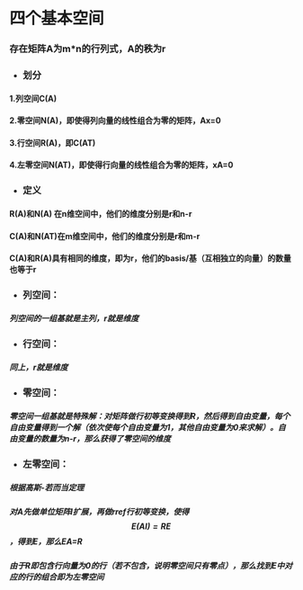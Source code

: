 # 四个基本空间

### 存在矩阵A为m\*n的行列式，A的秩为r

* ### 划分

#### 1.列空间C\(A\)

#### 2.零空间N\(A\)，即使得列向量的线性组合为零的矩阵，Ax=0

#### 3.行空间R\(A\)，即C\(AT\)

#### 4.左零空间N\(AT\)，即使得行向量的线性组合为零的矩阵，xA=0

* ### 定义

#### R\(A\)和N\(A\) 在n维空间中，他们的维度分别是r和n-r

#### C\(A\)和N\(AT\)在m维空间中，他们的维度分别是r和m-r

#### C\(A\)和R\(A\)具有相同的维度，即为r，他们的basis/基（互相独立的向量）的数量也等于r

* ### 列空间：

##### 列空间的一组基就是主列，r就是维度

* ### 行空间：

##### 同上，r就是维度

* ### 零空间：

##### 零空间一组基就是特殊解：对矩阵做行初等变换得到R，然后得到自由变量，每个自由变量得到一个解（依次使每个自由变量为1，其他自由变量为0来求解）。自由变量的数量为n-r，那么获得了零空间的维度

* ### 左零空间：

##### 根据高斯-若而当定理

##### 对A先做单位矩阵I扩展，再做rref行初等变换，使得$$E(AI)=RE$$，得到E，那么EA=R

##### 由于R即包含行向量为0的行（若不包含，说明零空间只有零点），那么找到E中对应的行的组合即为左零空间

##### 




